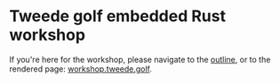 # Tweede golf embedded Rust workshop

If you're here for the workshop, please navigate to the [outline](./lectures/mdbook/src/SUMMARY.md), or to the rendered page: [workshop.tweede.golf](https://workshop.tweede.golf).
